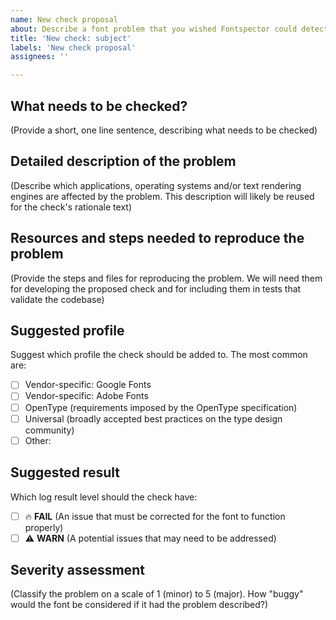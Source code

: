 ```yaml
---
name: New check proposal
about: Describe a font problem that you wished Fontspector could detect
title: 'New check: subject'
labels: 'New check proposal'
assignees: ''

---
```


## What needs to be checked?

(Provide a short, one line sentence, describing what needs to be checked)


## Detailed description of the problem 

(Describe which applications, operating systems and/or text rendering engines are affected by the problem. This description will likely be reused for the check's rationale text)


## Resources and steps needed to reproduce the problem

(Provide the steps and files for reproducing the problem. We will need them for developing the proposed check and for including them in tests that validate the codebase)


## Suggested profile

Suggest which profile the check should be added to. The most common are:

- [ ] Vendor-specific: Google Fonts
- [ ] Vendor-specific: Adobe Fonts
- [ ] OpenType (requirements imposed by the OpenType specification)
- [ ] Universal (broadly accepted best practices on the type design community)
- [ ] Other:

## Suggested result

Which log result level should the check have:

- [ ] 🔥 **FAIL** (An issue that must be corrected for the font to function properly)
- [ ] ⚠️ **WARN** (A potential issues that may need to be addressed)

## Severity assessment

(Classify the problem on a scale of 1 (minor) to 5 (major). How "buggy" would the font be considered if it had the problem described?)
